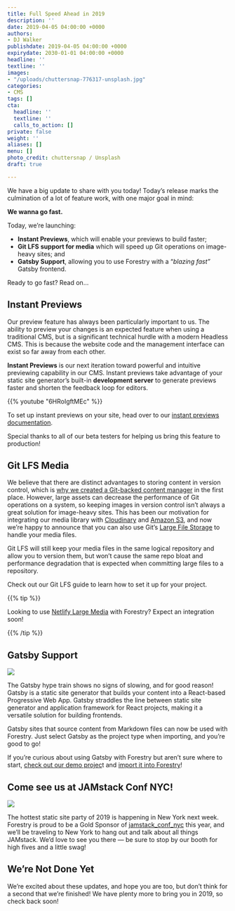 ```yaml
---
title: Full Speed Ahead in 2019
description: ''
date: 2019-04-05 04:00:00 +0000
authors:
- DJ Walker
publishdate: 2019-04-05 04:00:00 +0000
expirydate: 2030-01-01 04:00:00 +0000
headline: ''
textline: ''
images:
- "/uploads/chuttersnap-776317-unsplash.jpg"
categories:
- CMS
tags: []
cta:
  headline: ''
  textline: ''
  calls_to_action: []
private: false
weight: ''
aliases: []
menu: []
photo_credit: chuttersnap / Unsplash
draft: true

---
```

We have a big update to share with you today! Today’s release marks the culmination of a lot of feature work, with one major goal in mind:

**We wanna go fast.**

Today, we’re launching:

* **Instant Previews**, which will enable your previews to build faster;
* **Git LFS** **support for media** which will speed up Git operations on image-heavy sites; and
* **Gatsby Support**, allowing you to use Forestry with a “_blazing fast”_ Gatsby frontend.

Ready to go fast? Read on…

## Instant Previews

Our preview feature has always been particularly important to us. The ability to preview your changes is an expected feature when using a traditional CMS, but is a significant technical hurdle with a modern Headless CMS. This is because the website code and the management interface can exist so far away from each other.

**Instant Previews** is our next iteration toward powerful and intuitive previewing capability in our CMS. Instant previews take advantage of your static site generator’s built-in **development server** to generate previews faster and shorten the feedback loop for editors.

{{% youtube "6HRoIgftMEc" %}}

To set up instant previews on your site, head over to our [instant previews documentation](https://forestry.io/docs/previews/instant-previews/).

Special thanks to all of our beta testers for helping us bring this feature to production!

## Git LFS Media

We believe that there are distinct advantages to storing content in version control, which is [why we created a Git-backed content manager](https://forestry.io/blog/why-we-created-a-git-backed-content-manager/) in the first place. However, large assets can decrease the performance of Git operations on a system, so keeping images in version control isn’t always a great solution for image-heavy sites. This has been our motivation for integrating our media library with [Cloudinary](https://forestry.io/docs/media/s3/) and [Amazon S3](https://forestry.io/docs/media/s3/), and now we’re happy to announce that you can also use Git’s [Large File Storage](https://git-lfs.github.com/) to handle your media files.

Git LFS will still keep your media files in the same logical repository and allow you to version them, but won’t cause the same repo bloat and performance degradation that is expected when committing large files to a repository.

Check out our Git LFS guide to learn how to set it up for your project.

{{% tip %}}

Looking to use [Netlify Large Media](https://www.netlify.com/blog/2019/02/26/manage-your-code-and-assets-together-with-netlify-large-media/) with Forestry? Expect an integration soon!

{{% /tip %}}

## Gatsby Support

![](/uploads/gatsby.svg)

The Gatsby hype train shows no signs of slowing, and for good reason! Gatsby is a static site generator that builds your content into a React-based Progressive Web App. Gatsby straddles the line between static site generator and application framework for React projects, making it a versatile solution for building frontends.

Gatsby sites that source content from Markdown files can now be used with Forestry. Just select Gatsby as the project type when importing, and you’re good to go!

If you’re curious about using Gatsby with Forestry but aren’t sure where to start, [check out our demo projec](https://forestryio.github.io/gatsby-starter-forestry/)t and [import it into Forestry](https://app.forestry.io/quick-start?repo=forestryio/gatsby-starter-forestry&branch=master&engine=gatsby)!

## Come see us at JAMstack Conf NYC!

![](/uploads/jamstackconf.png)

The hottest static site party of 2019 is happening in New York next week. Forestry is proud to be a Gold Sponsor of [jamstack_conf_nyc](https://jamstackconf.com/) this year, and we’ll be traveling to New York to hang out and talk about all things JAMstack. We’d love to see you there — be sure to stop by our booth for high fives and a little swag!

## We’re Not Done Yet

We’re excited about these updates, and hope you are too, but don’t think for a second that we’re finished! We have plenty more to bring you in 2019, so check back soon!